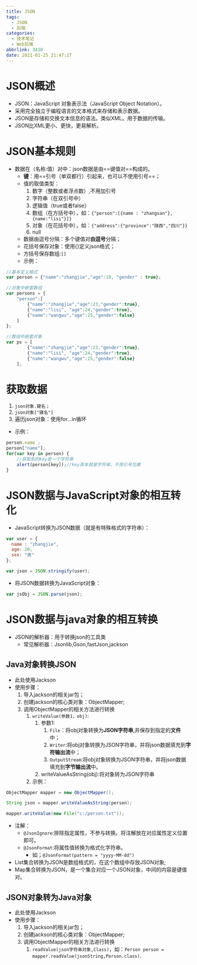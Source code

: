 ```yaml
---
title: JSON
tags:
  - JSON
  - 后端
categories:
  - 技术笔记
  - Web后端
abbrlink: 3410
date: 2021-01-25 21:47:27
---
```

# JSON概述

* JSON：JavaScript 对象表示法（JavaScript Object Notation）。
* 采用完全独立于编程语言的文本格式来存储和表示数据。
* JSON是存储和交换文本信息的语法。类似XML。用于数据的传输。
* JSON比XML更小、更快，更易解析。

# JSON基本规则

* 数据在（名称:值）对中：json数据是由==键值对==构成的。
  * **键**：用==引号（单双都行）引起来，也可以不使用引号==；
  * 值的取值类型：
    1. 数字（整数或者浮点数）,不用加引号
    2. 字符串（在双引号中）
    3. 逻辑值（true或者false）
    4. 数组（在方括号中），如：`{"person":[{name : "zhangsan"},{name:"lisi"}]}`
    5. 对象（在花括号中），如：`{"address":{"province":"陕西","四川"}}`
    6. null
  * 数据由逗号分隔：多个键值对**由逗号**分隔；
  * 花括号保存对象：使用{}定义json格式；
  * 方括号保存数组:`[]`
  * 示例：
```javascript
//基本定义格式
var person = {"name":"zhangjie","age":19, "gender" : true};

//对象中嵌套数组
var persons = {
    "person":[
        {"name":"zhangjie","age":23,"gender":true},
        {"name":"lisi", "age":24,"gender":true},
        {"name":"wangwu","age":25,"gender":false}
    ]
};

//数组中嵌套对象
var ps = [
        {"name":"zhangjie","age":23,"gender":true},
        {"name":"lisi", "age":24,"gender":true},
        {"name":"wangwu","age":25,"gender":false}
    ];
```

# 获取数据

1. `json对象.键名；`
2. `json对象["键名"]`
3. 遍历json对象：使用for...in循环
* 示例：
```javascript
person.name ;
person["name"];
for(var key in person) {
    //获取到的key是一个字符串
    alert(person[key]);//key原本就是字符串，不用引号包裹
}
```

# JSON数据与JavaScript对象的相互转化

* JavaScript转换为JSON数据（就是有特殊格式的字符串）：
```javascript
var user = {
  name : "zhangjie",
  age: 20,
  sex: "男"
};

var json = JSON.stringify(user);
```
* 将JSON数据转换为JavaScript对象：
```javascript
var jsObj = JSON.parse(json);
```

# JSON数据与java对象的相互转换

* JSON的解析器：用于转换json的工具类
  * 常见解析器：Jsonlib,Gson,fastJson,jackson

## Java对象转换JSON

* 此处使用Jackson
* 使用步骤：
  1. 导入jackson的相关jar包；
  2. 创建jackson的核心类对象：ObjectMapper;
  3. 调用ObjectMapper的相关方法进行转换
     1. `writeValue(参数1，obj)`:
        1. 参数1:
            1. `File`：将obj对象转换为**JSON字符串**,并保存到指定的**文件**中；
            2. `Writer`:将obj对象转换为JSON字符串，并将json数据填充到**字符输出流**中；
            3. `OutputStream`:将obj对象转换为JSON字符串，并将json数据填充到**字节输出流**中。
        2. writeValueAsString(obj):将对象转为JSON字符串
     2. 示例：
```java
ObjectMapper mapper = new ObjectMapper();

String json = mapper.writeValueAsString(person);

mapper.writeValue(new File("c:/person.txt"));
```
* 注解：
  * `@JsonIgnore`:排除指定属性，不参与转换。将注解放在对应属性定义位置即可。
  * `@JsonFormat`:将属性值转换为格式化字符串。
    * 如；`@JsonFormat(pattern = "yyyy-MM-dd")`
* List集合转换为JSON是数组格式的，在这个数组中存放JSON对象;
* Map集合转换为JSON，是一个集合对应一个JSON对象，中间的内容是键值对。

## JSON对象转为Java对象

* 此处使用Jackson
* 使用步骤：
  1. 导入jackson的相关jar包；
  2. 创建jackson的核心类对象：ObjectMapper;
  3. 调用ObjectMapper的相关方法进行转换
     1. `readValue(json字符串对象,Class)`，如：`Person person = mapper.readValue(jsonString,Person.class)`.